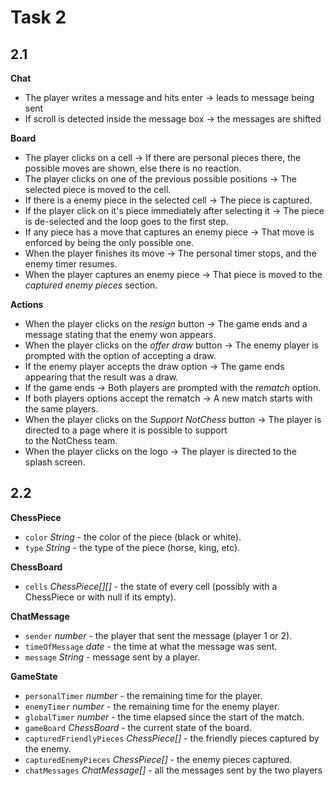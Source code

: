 # Task 2
## 2.1
**Chat**
* The player writes a message and hits enter -> leads to message being sent
* If scroll is detected inside the message box -> the messages are shifted

**Board**
* The player clicks on a cell -> If there are personal pieces there, the possible moves are shown, else there is no reaction.
* The player clicks on one of the previous possible positions -> The selected piece is moved to the cell.
* If there is a enemy piece in the selected cell -> The piece is captured.
* If the player click on it's piece immediately after selecting it -> The piece is de-selected and the loop goes to the first step.
* If any piece has a move that captures an enemy piece -> That move is enforced by being the only possible one. 
* When the player finishes its move -> The personal timer stops, and the enemy timer resumes.
* When the player captures an enemy piece -> That piece is moved to the *captured enemy pieces* section.

**Actions**
* When the player clicks on the *resign* button -> The game ends and a message stating that the enemy won appears.
* When the player clicks on the *offer draw* button -> The enemy player is prompted with the option of accepting a draw.
* If the enemy player accepts the draw option -> The game ends appearing that the result was a draw.
* If the game ends -> Both players are prompted with the *rematch* option.
* If both players options accept the rematch -> A new match starts with the same players.
* When the player clicks on the *Support NotChess* button -> The player is directed to a page where it is possible to support<br> to the NotChess team.
* When the player clicks on the logo -> The player is directed to the splash screen.

## 2.2

**ChessPiece**
* `color` *String* - the color of the piece (black or white).
* `type` *String* - the type of the piece (horse, king, etc).

**ChessBoard**
* `cells` *ChessPiece[][]* - the state of every cell (possibly with a ChessPiece or with null if its empty).

**ChatMessage**
* `sender` *number* - the player that sent the message (player 1 or 2).
* `timeOfMessage` *date* - the time at what the message was sent.
* `message` *String* - message sent by a player.

**GameState**
* `personalTimer` *number* - the remaining time for the player.
* `enemyTimer` *number* - the remaining time for the enemy player.
* `globalTimer` *number* - the time elapsed since the start of the match.
* `gameBoard` *ChessBoard* - the current state of the board.
* `capturedFriendlyPieces` *ChessPiece[]* - the friendly pieces captured by the enemy.
* `capturedEnemyPieces` *ChessPiece[]* - the enemy pieces captured.
* `chatMessages` *ChatMessage[]* - all the messages sent by the two players


